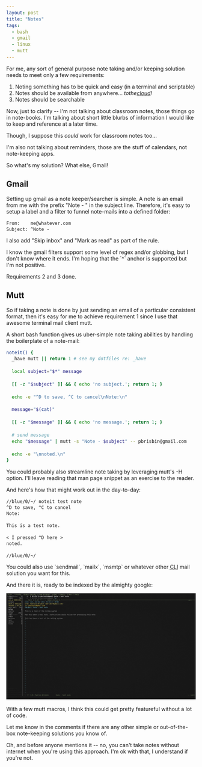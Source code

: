 ```yaml
---
layout: post
title: "Notes"
tags:
  - bash
  - gmail
  - linux
  - mutt
---
```


For me, any sort of general purpose note taking and/or keeping solution 
needs to meet only a few requirements:

1. Noting something has to be quick and easy (in a terminal and scriptable)
2. Notes should be available from anywhere... *tothe[cloud][]!*
3. Notes should be searchable

Now, just to clarify -- I'm not talking about classroom notes, those 
things go in note-books. I'm talking about short little blurbs of 
information I would like to keep and reference at a later time. 

Though, I suppose this *could* work for classroom notes too...

I'm also not talking about reminders, those are the stuff of calendars, 
not note-keeping apps.

So what's my solution? What else, Gmail!

## Gmail

Setting up gmail as a note keeper/searcher is simple. A note is an email 
from me with the prefix "Note - " in the subject line. Therefore, it's 
easy to setup a label and a filter to funnel note-mails into a defined 
folder:

    From:    me@whatever.com
    Subject: ^Note - 

I also add "Skip inbox" and "Mark as read" as part of the rule.

<div class="well">
I know the gmail filters support some level of regex and/or globbing, 
but I don't know where it ends. I'm hoping that the `^` anchor is 
supported but I'm not positive.
</div>

Requirements 2 and 3 done.

## Mutt

So if taking a note is done by just sending an email of a particular 
consistent format, then it's easy for me to achieve requirement 1 since 
I use that awesome terminal mail client mutt.

A short bash function gives us uber-simple note taking abilities by 
handling the boilerplate of a note-mail:

```bash 
noteit() {
  _have mutt || return 1 # see my dotfiles re: _have

  local subject="$*" message

  [[ -z "$subject" ]] && { echo 'no subject.'; return 1; }

  echo -e "^D to save, ^C to cancel\nNote:\n"

  message="$(cat)"

  [[ -z "$message" ]] && { echo 'no message.'; return 1; }

  # send message
  echo "$message" | mutt -s "Note - $subject" -- pbrisbin@gmail.com

  echo -e "\nnoted.\n"
}
```

<div class="well">
You could probably also streamline note taking by leveraging mutt's -H 
option. I'll leave reading that man page snippet as an exercise to the 
reader.
</div>

And here's how that might work out in the day-to-day:

    //blue/0/~/ noteit test note
    ^D to save, ^C to cancel
    Note:

    This is a test note.

    < I pressed ^D here >
    noted.

    //blue/0/~/

<div class="well">
You could also use `sendmail`, `mailx`, `msmtp` or whatever other <abbr 
title="command line interface">CLI</abbr> mail solution you want for 
this.
</div>

And there it is, ready to be indexed by the almighty google:

![Mutt notes shot](/img/mutt-notes.png)

With a few mutt macros, I think this could get pretty featureful without 
a lot of code.

Let me know in the comments if there are any other simple or 
out-of-the-box note-keeping solutions you know of.

Oh, and before anyone mentions it -- no, you can't take notes without 
internet when you're using this approach. I'm ok with that, I understand 
if you're not.

[cloud]: http://farm6.static.flickr.com/5001/5191055713_31af0bc3e7.jpg "lol"
